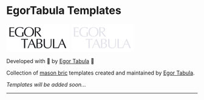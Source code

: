# EgorTabula Templates

[![Egor Tabula][logo_white]][egor_tabula_white_link]
[![Egor Tabula][logo_black]][egor_tabula_dark_link]

Developed with 💙 by [Egor Tabula][egor_tabula_link] 👨

Collection of [mason bric][bricshub] templates created and maintained by [Egor Tabula][repositories].

_Templates will be added soon..._

---


<!--- Egor Tabula --->
[egor_tabula_link]: https://egortabula.dev
[egor_tabula_dark_link]: https://egortabula.dev#gh-dark-mode-only
[egor_tabula_white_link]: https://egortabula.dev#gh-light-mode-only
[logo_black]: https://raw.githubusercontent.com/egortabula/egortabula/main/logos/egortabula_logo_black_small.png#gh-light-mode-only
[logo_white]: https://raw.githubusercontent.com/egortabula/egortabula/main/logos/egortabula_logo_white_small.png#gh-dark-mode-only
[repositories]: https://github.com/egortabula?tab=repositories


<!--- Mason links --->
[bricshub]: https://brickhub.dev